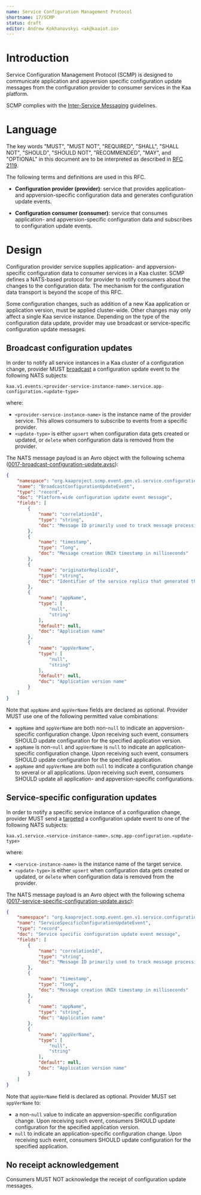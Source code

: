 ```yaml
---
name: Service Configuration Management Protocol
shortname: 17/SCMP
status: draft
editor: Andrew Kokhanovskyi <ak@kaaiot.io>
---
```


<!-- toc -->


# Introduction

Service Configuration Management Protocol (SCMP) is designed to communicate application and appversion specific configuration update messages from the configuration provider to consumer services in the Kaa platform.

SCMP complies with the [Inter-Service Messaging](/0003/README.md) guidelines.


# Language

The key words "MUST", "MUST NOT", "REQUIRED", "SHALL", "SHALL NOT", "SHOULD", "SHOULD NOT", "RECOMMENDED", "MAY", and "OPTIONAL" in this document are to be interpreted as described in [RFC 2119](https://tools.ietf.org/html/rfc2119).

The following terms and definitions are used in this RFC.

- **Configuration provider (provider)**: service that provides application- and appversion-specific configuration data and generates configuration update events.

- **Configuration consumer (consumer)**: service that consumes application- and appversion-specific configuration data and subscribes to configuration update events.


# Design

Configuration provider service supplies application- and appversion-specific configuration data to consumer services in a Kaa cluster.
SCMP defines a NATS-based protocol for provider to notify consumers about the changes to the configuration data.
The mechanism for the configuration data transport is beyond the scope of this RFC.

Some configuration changes, such as addition of a new Kaa application or application version, must be applied cluster-wide.
Other changes may only affect a single Kaa service instance.
Depending on the type of the configuration data update, provider may use broadcast or service-specific configuration update messages.


## Broadcast configuration updates

In order to notify all service instances in a Kaa cluster of a configuration change, provider MUST [broadcast](/0003/README.md#broadcast-messaging) a configuration update event to the following NATS subjects:

```
kaa.v1.events.<provider-service-instance-name>.service.app-configuration.<update-type>
```

where:
- `<provider-service-instance-name>` is the instance name of the provider service.
This allows consumers to subscribe to events from a specific provider.
- `<update-type>` is either `upsert` when configuration data gets created or updated, or `delete` when configuration data is removed from the provider.

The NATS message payload is an Avro object with the following schema ([0017-broadcast-configuration-update.avsc](0017-broadcast-configuration-update.avsc)):

```json
{
    "namespace": "org.kaaproject.scmp.event.gen.v1.service.configuration",
    "name": "BroadcastConfigurationUpdateEvent",
    "type": "record",
    "doc": "Platform-wide configuration update event message",
    "fields": [
        {
            "name": "correlationId",
            "type": "string",
            "doc": "Message ID primarily used to track message processing across services"
        },
        {
            "name": "timestamp",
            "type": "long",
            "doc": "Message creation UNIX timestamp in milliseconds"
        },
        {
            "name": "originatorReplicaId",
            "type": "string",
            "doc": "Identifier of the service replica that generated the event"
        },
        {
            "name": "appName",
            "type": [
                "null",
                "string"
            ],
            "default": null,
            "doc": "Application name"
        },
        {
            "name": "appVerName",
            "type": [
                "null",
                "string"
            ],
            "default": null,
            "doc": "Application version name"
        }
    ]
}
```

Note that `appName` and `appVerName` fields are declared as optional.
Provider MUST use one of the following permitted value combinations:
- `appName` and `appVerName` are both non-`null` to indicate an appversion-specific configuration change.
  Upon receiving such event, consumers SHOULD update configuration for the specified application version.
- `appName` is non-`null` and `appVerName` is `null` to indicate an application-specific configuration change.
  Upon receiving such event, consumers SHOULD update configuration for the specified application.
- `appName` and `appVerName` are both `null` to indicate a configuration change to several or all applications.
  Upon receiving such event, consumers SHOULD update all application- and appversion-specific configurations.


## Service-specific configuration updates

In order to notify a specific service instance of a configuration change, provider MUST send a [targeted](/0003/README.md#broadcast-messaging) a configuration update event to one of the following NATS subjects:

```
kaa.v1.service.<service-instance-name>.scmp.app-configuration.<update-type>
```

where:
- `<service-instance-name>` is the instance name of the target service.
- `<update-type>` is either `upsert` when configuration data gets created or updated, or `delete` when configuration data is removed from the provider.

The NATS message payload is an Avro object with the following schema ([0017-service-specific-configuration-update.avsc](0017-service-specific-configuration-update.avsc)):

```json
{
    "namespace": "org.kaaproject.scmp.event.gen.v1.service.configuration",
    "name": "ServiceSpecificConfigurationUpdateEvent",
    "type": "record",
    "doc": "Service specific configuration update event message",
    "fields": [
        {
            "name": "correlationId",
            "type": "string",
            "doc": "Message ID primarily used to track message processing across services"
        },
        {
            "name": "timestamp",
            "type": "long",
            "doc": "Message creation UNIX timestamp in milliseconds"
        },
        {
            "name": "appName",
            "type": "string",
            "doc": "Application name"
        },
        {
            "name": "appVerName",
            "type": [
                "null",
                "string"
            ],
            "default": null,
            "doc": "Application version name"
        }
    ]
}
```

Note that `appVerName` field is declared as optional.
Provider MUST set `appVerName` to:
- a non-`null` value to indicate an appversion-specific configuration change.
  Upon receiving such event, consumers SHOULD update configuration for the specified application version.
- `null` to indicate an application-specific configuration change.
  Upon receiving such event, consumers SHOULD update configuration for the specified application.


## No receipt acknowledgement

Consumers MUST NOT acknowledge the receipt of configuration update messages.
